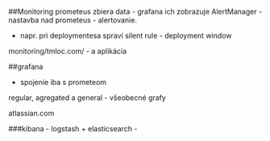 ##Monitoring 
prometeus zbiera data - grafana ich zobrazuje 
AlertManager - nastavba nad prometeus - alertovanie.
 - napr. pri deploymentesa spraví silent rule - deployment window  

monitoring/tmloc.com/ - a aplikácia

##grafana 
- spojenie iba s prometeom 

regular, agregated a general - všeobecné grafy 

atlassian.com


###kibana - 
logstash  + elasticsearch - 